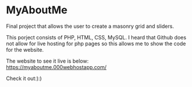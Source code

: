 # MyAboutMe
Final project that allows the user to create a masonry grid and sliders.

This porject consists of PHP, HTML, CSS, MySQL.
I heard that Github does not allow for live hosting for php pages so this allows me to show the code for the website. 


The website to see it live is below:
https://myaboutme.000webhostapp.com/

Check it out:):)
